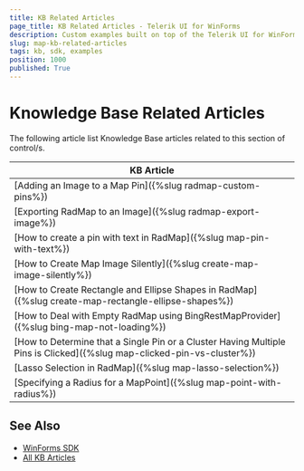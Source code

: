 ```yaml
---
title: KB Related Articles
page_title: KB Related Articles - Telerik UI for WinForms
description: Custom examples built on top of the Telerik UI for WinForms control.
slug: map-kb-related-articles
tags: kb, sdk, examples
position: 1000
published: True
---
```


# Knowledge Base Related Articles

The following article list Knowledge Base articles related to this section of control/s.
<!--KB Articles Table-->

|KB Article|
|----|
|[Adding an Image to a Map Pin]({%slug radmap-custom-pins%})|
|[Exporting RadMap to an Image]({%slug radmap-export-image%})|
|[How to create a pin with text in RadMap]({%slug map-pin-with-text%})|
|[How to Create Map Image Silently]({%slug create-map-image-silently%})|
|[How to Create Rectangle and Ellipse Shapes in RadMap]({%slug create-map-rectangle-ellipse-shapes%})|
|[How to Deal with Empty RadMap using BingRestMapProvider]({%slug bing-map-not-loading%})|
|[How to Determine that a Single Pin or a Cluster Having Multiple Pins is Clicked]({%slug map-clicked-pin-vs-cluster%})|
|[Lasso Selection in RadMap]({%slug map-lasso-selection%})|
|[Specifying a Radius for a MapPoint]({%slug map-point-with-radius%})|

## See Also

* [WinForms SDK](https://github.com/telerik/winforms-sdk)
* [All KB Articles](https://docs.telerik.com/devtools/winforms/knowledge-base)
